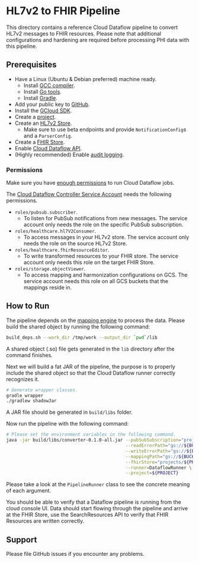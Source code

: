 # HL7v2 to FHIR Pipeline

This directory contains a reference Cloud Dataflow pipeline to convert HL7v2 messages to FHIR resources. Please note that additional configurations and hardening are required before processing PHI data with this pipeline.

## Prerequisites

* Have a Linux (Ubuntu & Debian preferred) machine ready.
  * Install [GCC compiler](https://gcc.gnu.org/install/).
  * Install [Go tools](https://golang.org/doc/install).
  * Install [Gradle](https://gradle.org/install/).
* Add your public key to [GitHub](https://help.github.com/en/github/authenticating-to-github/adding-a-new-ssh-key-to-your-github-account).
* Install the [GCloud SDK](https://cloud.google.com/sdk/install).
* Create a [project](https://cloud.google.com/resource-manager/docs/creating-managing-projects).
* Create an [HL7v2 Store](https://cloud.google.com/healthcare/docs/how-tos/hl7v2).
  * Make sure to use beta endpoints and provide `NotificationConfig`s and a `ParserConfig`.
* Create a [FHIR Store](https://cloud.google.com/healthcare/docs/how-tos/fhir).
* Enable [Cloud Dataflow API](https://cloud.google.com/endpoints/docs/openapi/enable-api).
* (Highly recommended) Enable [audit logging](https://cloud.google.com/logging/docs/audit).

### Permissions

Make sure you have [enough permissions](https://cloud.google.com/dataflow/docs/concepts/access-control#creating_jobs) to run Cloud Dataflow jobs.

The [Cloud Dataflow Controller Service Account](https://cloud.google.com/dataflow/docs/concepts/security-and-permissions#controller_service_account) needs the following permissions.

* `roles/pubsub.subscriber`.
  * To listen for PubSub notifications from new messages. The service account only needs the role on the specific PubSub subscription.
* `roles/healthcare.hl7V2Consumer`.
  * To access messages in your HL7v2 store. The service account only needs the role on the source HL7v2 Store.
* `roles/healthcare.fhirResourceEditor`.
  * To write transformed resources to your FHIR store. The service account only needs this role on the target FHIR Store.
* `roles/storage.objectViewer`.
  * To access mapping and harmonization configurations on GCS. The service account needs this role on all GCS buckets that the mappings reside in.

## How to Run

The pipeline depends on the [mapping engine](https://github.com/GoogleCloudPlatform/healthcare-data-harmonization) to process the data. Please build the shared object by running the following command:

```bash
build_deps.sh --work_dir /tmp/work --output_dir `pwd`/lib
```

A shared object (.so) file gets generated in the `lib` directory after the command finishes.

Next we will build a fat JAR of the pipeline, the purpose is to properly include the shared object so that the Cloud Dataflow runner correctly recognizes it.

```bash
# Generate wrapper classes.
gradle wrapper
./gradlew shadowJar
```

A JAR file should be generated in `build/libs` folder.

Now run the pipeline with the following command:

```bash
# Please set the environment variables in the following command.
java -jar build/libs/converter-0.1.0-all.jar --pubSubSubscription="projects/${PROJECT}/subscriptions/${SUBSCRIPTION}" \
                                             --readErrorPath="gs://${BUCKET}/read_error.txt" \
                                             --writeErrorPath="gs://${BUCKET}/write_error.txt" \
                                             --mappingPath="gs://${BUCKET}/mapping.textproto" \
                                             --fhirStore="projects/${PROJECT}/locations/${LOCATION}/datasets/${DATASET}/fhirStores/${FHIRSTORE}" \
                                             --runner=DataflowRunner \
                                             --project=${PROJECT}
```

Please take a look at the `PipelineRunner` class to see the concrete meaning of
each argument.

You should be able to verify that a Dataflow pipeline is running from the cloud
console UI. Data should start flowing through the pipeline and arrive at the
FHIR Store, use the SearchResources API to verify that FHIR Resources are
written correctly.

## Support

Please file GitHub issues if you encounter any problems.

